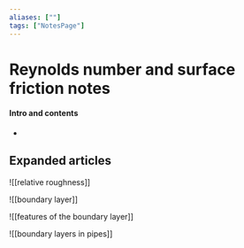 ```yaml
---
aliases: [""]
tags: ["NotesPage"]
---
```


# Reynolds number and surface friction notes

#### Intro and contents
- 


## Expanded articles
![[relative roughness]]

![[boundary layer]]

![[features of the boundary layer]]

![[boundary layers in pipes]]

